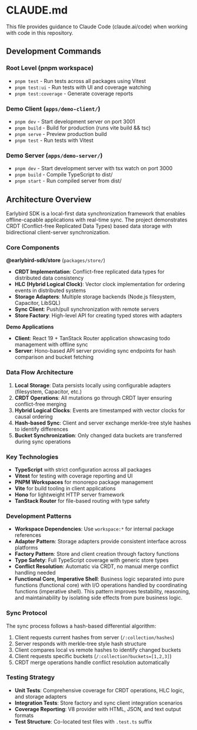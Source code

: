 # CLAUDE.md

This file provides guidance to Claude Code (claude.ai/code) when working with code in this repository.

## Development Commands

### Root Level (pnpm workspace)

- `pnpm test` - Run tests across all packages using Vitest
- `pnpm test:ui` - Run tests with UI and coverage watching
- `pnpm test:coverage` - Generate coverage reports

### Demo Client (`apps/demo-client/`)

- `pnpm dev` - Start development server on port 3001
- `pnpm build` - Build for production (runs vite build && tsc)
- `pnpm serve` - Preview production build
- `pnpm test` - Run tests with Vitest

### Demo Server (`apps/demo-server/`)

- `pnpm dev` - Start development server with tsx watch on port 3000
- `pnpm build` - Compile TypeScript to dist/
- `pnpm start` - Run compiled server from dist/

## Architecture Overview

Earlybird SDK is a local-first data synchronization framework that enables offline-capable applications with real-time
sync. The project demonstrates CRDT (Conflict-free Replicated Data Types) based data storage with bidirectional
client-server synchronization.

### Core Components

**@earlybird-sdk/store** (`packages/store/`)

- **CRDT Implementation**: Conflict-free replicated data types for distributed data consistency
- **HLC (Hybrid Logical Clock)**: Vector clock implementation for ordering events in distributed systems
- **Storage Adapters**: Multiple storage backends (Node.js filesystem, Capacitor, LibSQL)
- **Sync Client**: Push/pull synchronization with remote servers
- **Store Factory**: High-level API for creating typed stores with adapters

**Demo Applications**

- **Client**: React 19 + TanStack Router application showcasing todo management with offline sync
- **Server**: Hono-based API server providing sync endpoints for hash comparison and bucket fetching

### Data Flow Architecture

1. **Local Storage**: Data persists locally using configurable adapters (filesystem, Capacitor, etc.)
2. **CRDT Operations**: All mutations go through CRDT layer ensuring conflict-free merging
3. **Hybrid Logical Clocks**: Events are timestamped with vector clocks for causal ordering
4. **Hash-based Sync**: Client and server exchange merkle-tree style hashes to identify differences
5. **Bucket Synchronization**: Only changed data buckets are transferred during sync operations

### Key Technologies

- **TypeScript** with strict configuration across all packages
- **Vitest** for testing with coverage reporting and UI
- **PNPM Workspaces** for monorepo package management
- **Vite** for build tooling in client applications
- **Hono** for lightweight HTTP server framework
- **TanStack Router** for file-based routing with type safety

### Development Patterns

- **Workspace Dependencies**: Use `workspace:*` for internal package references
- **Adapter Pattern**: Storage adapters provide consistent interface across platforms
- **Factory Pattern**: Store and client creation through factory functions
- **Type Safety**: Full TypeScript coverage with generic store types
- **Conflict Resolution**: Automatic via CRDT, no manual merge conflict handling needed
- **Functional Core, Imperative Shell**: Business logic separated into pure functions (functional core) with I/O operations handled by coordinating functions (imperative shell). This pattern improves testability, reasoning, and maintainability by isolating side effects from pure business logic.

### Sync Protocol

The sync process follows a hash-based differential algorithm:

1. Client requests current hashes from server (`/:collection/hashes`)
2. Server responds with merkle-tree style hash structure
3. Client compares local vs remote hashes to identify changed buckets
4. Client requests specific buckets (`/:collection?buckets=[1,2,3]`)
5. CRDT merge operations handle conflict resolution automatically

### Testing Strategy

- **Unit Tests**: Comprehensive coverage for CRDT operations, HLC logic, and storage adapters
- **Integration Tests**: Store factory and sync client integration scenarios
- **Coverage Reporting**: V8 provider with HTML, JSON, and text output formats
- **Test Structure**: Co-located test files with `.test.ts` suffix
